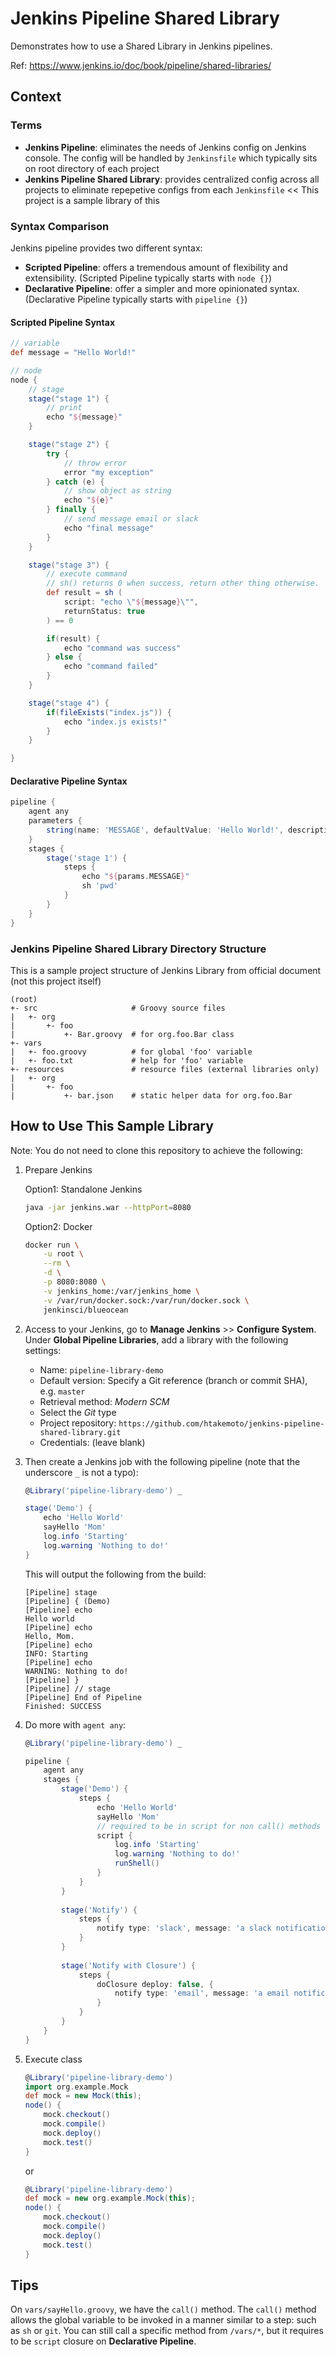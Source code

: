 # Jenkins Pipeline Shared Library

Demonstrates how to use a Shared Library in Jenkins pipelines.

Ref: https://www.jenkins.io/doc/book/pipeline/shared-libraries/

## Context

### Terms

- **Jenkins Pipeline**: eliminates the needs of Jenkins config on Jenkins console. The config will be handled by `Jenkinsfile` which typically sits on root directory of each project
- **Jenkins Pipeline Shared Library**: provides centralized config across all projects to eliminate repepetive configs from each `Jenkinsfile` << This project is a sample library of this

### Syntax Comparison

Jenkins pipeline provides two different syntax:

- **Scripted Pipeline**: offers a tremendous amount of flexibility and extensibility. (Scripted Pipeline typically starts with `node {}`)
- **Declarative Pipeline**: offer a simpler and more opinionated syntax. (Declarative Pipeline typically starts with `pipeline {}`)

#### Scripted Pipeline Syntax

```groovy
// variable
def message = "Hello World!"

// node
node {
    // stage
    stage("stage 1") {
        // print
        echo "${message}"
    }

    stage("stage 2") {
        try {
            // throw error
            error "my exception"
        } catch (e) {
            // show object as string
            echo "${e}"
        } finally {
            // send message email or slack 
            echo "final message"
        }
    }

    stage("stage 3") {
        // execute command
        // sh() returns 0 when success, return other thing otherwise.
        def result = sh (
            script: "echo \"${message}\"",
            returnStatus: true
        ) == 0

        if(result) {
            echo "command was success"
        } else {
            echo "command failed"
        }
    }

    stage("stage 4") {
        if(fileExists("index.js")) {
            echo "index.js exists!"
        }
    }

}
```

#### Declarative Pipeline Syntax

```groovy
pipeline {
    agent any
    parameters {
        string(name: 'MESSAGE', defaultValue: 'Hello World!', description: 'First message')
    }
    stages { 
        stage('stage 1') {
            steps {
                echo "${params.MESSAGE}"
                sh 'pwd'
            }
        }
    }
}
```

### Jenkins Pipeline Shared Library Directory Structure

This is a sample project structure of Jenkins Library from official document (not this project itself)

```
(root)
+- src                     # Groovy source files
|   +- org
|       +- foo
|           +- Bar.groovy  # for org.foo.Bar class
+- vars
|   +- foo.groovy          # for global 'foo' variable
|   +- foo.txt             # help for 'foo' variable
+- resources               # resource files (external libraries only)
|   +- org
|       +- foo
|           +- bar.json    # static helper data for org.foo.Bar
```

## How to Use This Sample Library

Note: You do not need to clone this repository to achieve the following:

1. Prepare Jenkins

    Option1: Standalone Jenkins

    ```bash
    java -jar jenkins.war --httpPort=8080
    ```

    Option2: Docker

    ```bash
    docker run \
        -u root \
        --rm \
        -d \
        -p 8080:8080 \
        -v jenkins_home:/var/jenkins_home \
        -v /var/run/docker.sock:/var/run/docker.sock \
        jenkinsci/blueocean
    ```

2. Access to your Jenkins, go to **Manage Jenkins** >> **Configure System**. Under **Global Pipeline Libraries**, add a library with the following settings:

    - Name: `pipeline-library-demo`
    - Default version: Specify a Git reference (branch or commit SHA), e.g. `master`
    - Retrieval method: _Modern SCM_
    - Select the _Git_ type
    - Project repository: `https://github.com/htakemoto/jenkins-pipeline-shared-library.git`
    - Credentials: (leave blank)

3. Then create a Jenkins job with the following pipeline (note that the underscore `_` is not a typo):

    ```groovy
    @Library('pipeline-library-demo') _

    stage('Demo') {
        echo 'Hello World'
        sayHello 'Mom'
        log.info 'Starting'
        log.warning 'Nothing to do!'
    }
    ```

    This will output the following from the build:

    ```
    [Pipeline] stage
    [Pipeline] { (Demo)
    [Pipeline] echo
    Hello world
    [Pipeline] echo
    Hello, Mom.
    [Pipeline] echo
    INFO: Starting
    [Pipeline] echo
    WARNING: Nothing to do!
    [Pipeline] }
    [Pipeline] // stage
    [Pipeline] End of Pipeline
    Finished: SUCCESS
    ```

4. Do more with `agent any`:

    ```groovy
    @Library('pipeline-library-demo') _

    pipeline {
        agent any
        stages {
            stage('Demo') {
                steps {
                    echo 'Hello World'
                    sayHello 'Mom'
                    // required to be in script for non call() methods
                    script {
                        log.info 'Starting'
                        log.warning 'Nothing to do!'
                        runShell()
                    }
                }
            }
            
            stage('Notify') {
                steps {
                    notify type: 'slack', message: 'a slack notification'
                }
            }
            
            stage('Notify with Closure') {
                steps {
                    doClosure deploy: false, {
                        notify type: 'email', message: 'a email notification'
                    }
                }
            }
        }
    }
    ```

5. Execute class

    ```groovy
    @Library('pipeline-library-demo')
    import org.example.Mock
    def mock = new Mock(this);
    node() {
        mock.checkout()
        mock.compile()
        mock.deploy()
        mock.test()
    }
    ```

    or

    ```groovy
    @Library('pipeline-library-demo')
    def mock = new org.example.Mock(this);
    node() {
        mock.checkout()
        mock.compile()
        mock.deploy()
        mock.test()
    }
    ```

## Tips

On `vars/sayHello.groovy`, we have the `call()` method. The `call()` method allows the global variable to be invoked in a manner similar to a step: such as `sh` or `git`. You can still call a specific method from `/vars/*`, but it requires to be `script` closure on **Declarative Pipeline**.
